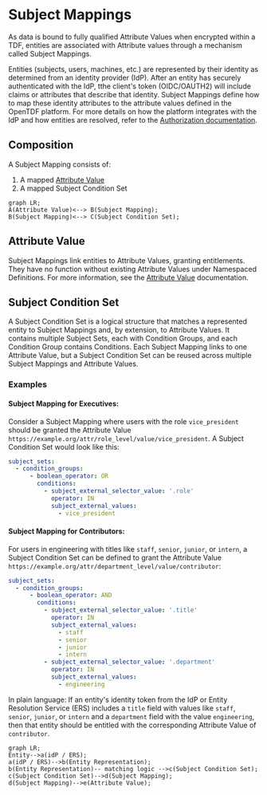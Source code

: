 # Subject Mappings

As data is bound to fully qualified Attribute Values when encrypted within a TDF, entities are associated with Attribute values through a mechanism called Subject Mappings.

Entities (subjects, users, machines, etc.) are represented by their identity as determined from an identity provider (IdP). After an entity has securely authenticated with the IdP, tthe client's token (OIDC/OAUTH2) will include claims or attributes that describe that identity. Subject Mappings define how to map these identity attributes to the attribute values defined in the OpenTDF platform. For more details on how the platform integrates with the IdP and how entities are resolved, refer to the [Authorization documentation](../../authorization/overview).

## Composition

A Subject Mapping consists of:

1. A mapped [Attribute Value](../attributes/overview/#values)
2. A mapped Subject Condition Set

```mermaid
graph LR;
A(Attribute Value)<--> B(Subject Mapping);
B(Subject Mapping)<--> C(Subject Condition Set);
```

## Attribute Value

Subject Mappings link entities to Attribute Values, granting entitlements. They have no function without existing Attribute Values under Namespaced Definitions. For more information, see the [Attribute Value](../attributes/overview#values) documentation.

## Subject Condition Set

A Subject Condition Set is a logical structure that matches a represented entity to Subject Mappings and, by extension, to Attribute Values. It contains multiple Subject Sets, each with Condition Groups, and each Condition Group contains Conditions. Each Subject Mapping links to one Attribute Value, but a Subject Condition Set can be reused across multiple Subject Mappings and Attribute Values.

### Examples

#### Subject Mapping for Executives:

Consider a Subject Mapping where users with the role `vice_president` should be granted the Attribute Value `https://example.org/attr/role_level/value/vice_president`. A Subject Condition Set would look like this:

```yaml
subject_sets:
  - condition_groups:
      - boolean_operator: OR
        conditions:
          - subject_external_selector_value: '.role'
            operator: IN
            subject_external_values:
              - vice_president
```

#### Subject Mapping for Contributors:

For users in engineering with titles like `staff`, `senior`, `junior`, or `intern`, a Subject Condition Set can be defined to grant the Attribute Value `https://example.org/attr/department_level/value/contributor`:

```yaml
subject_sets:
  - condition_groups:
      - boolean_operator: AND
        conditions:
          - subject_external_selector_value: '.title'
            operator: IN
            subject_external_values:
              - staff
              - senior
              - junior
              - intern
          - subject_external_selector_value: '.department'
            operator: IN
            subject_external_values:
              - engineering
```

In plain language: If an entity's identity token from the IdP or Entity Resolution Service (ERS) includes a `title` field with values like `staff`, `senior`, `junior`, or `intern` and a `department` field with the value `engineering`, then that entity should be entitled with the corresponding Attribute Value of `contributor`.

```mermaid
graph LR;
Entity-->a(idP / ERS);
a(idP / ERS)-->b(Entity Representation);
b(Entity Representation)-- matching logic -->c(Subject Condition Set);
c(Subject Condition Set)-->d(Subject Mapping);
d(Subject Mapping)-->e(Attribute Value);
```
